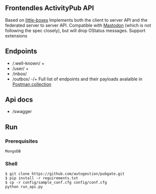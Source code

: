 
## Frontendles ActivityPub API
Based on [little-boxes](https://github.com/tsileo/little-boxes)
Implements both the client to server API and the federated server to server API.
Compatible with [Mastodon](https://github.com/tootsuite/mastodon) (which is not following the spec closely), but will drop OStatus messages.
Support extensions

## Endpoints

 - /.well-known/    +
 - /user/           +
 - /inbox/
 - /outbox/         -/+
Full list of endpoints and their payloads avalaible in [Postman collection](https://github.com/autogestion/pubgate/blob/master/pubgate.postman_collection.json)

## Api docs

 - /swagger

## Run

### Prerequisites
`MongoDB`

### Shell

```
$ git clone https://github.com/autogestion/pubgate.git
$ pip install -r requirements.txt
$ cp -r config/sample_conf.cfg config/conf.cfg
python run_api.py
```